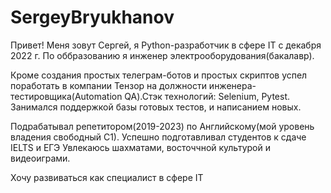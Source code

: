 # SergeyBryukhanov

Привет! Меня зовут Сергей, я Python-разработчик в сфере IT с декабря 2022 г. По оббразованию я инженер электрооборудования(бакалавр). 

Кроме создания простых телеграм-ботов и простых скриптов успел поработать в компании Тензор на должности инженера-тестировщика(Automation QA).Стэк технологий: Selenium, Pytest.
Занимался поддержкой базы готовых тестов, и написанием новых.

Подрабатывал репетитором(2019-2023) по Английскому(мой уровень владения свободный С1). Успешно подготавливал студентов к сдаче IELTS и ЕГЭ
Увлекаюсь шахматами, восточчной культурой и видеоиграми.

Хочу развиваться как специалист в сфере IT 
